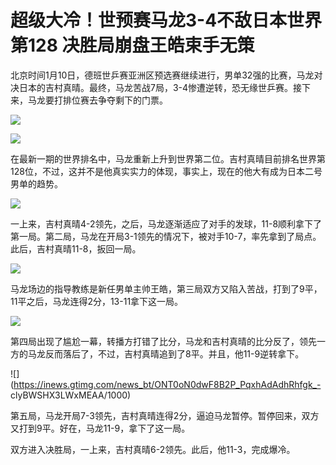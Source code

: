 # 超级大冷！世预赛马龙3-4不敌日本世界第128 决胜局崩盘王皓束手无策

北京时间1月10日，德班世乒赛亚洲区预选赛继续进行，男单32强的比赛，马龙对决日本的吉村真晴。最终，马龙苦战7局，3-4惨遭逆转，恐无缘世乒赛。接下来，马龙要打排位赛去争夺剩下的门票。

![](https://inews.gtimg.com/news_bt/OE4BlsXq1kkNas6lmvQxJwe7tlbc2DdP9s833LyAPR1U4AA/1000)

![](https://inews.gtimg.com/news_bt/Oo8u0d6jCUyZNyqPxWpIORJ-f0ezTXp631oXuRuSWGkOQAA/1000)

在最新一期的世界排名中，马龙重新上升到世界第二位。吉村真晴目前排名世界第128位，不过，这并不是他真实实力的体现，事实上，现在的他大有成为日本二号男单的趋势。

![](https://inews.gtimg.com/news_bt/ONDlnR_e37_j9Mi0Quo8YHzLJKiBOE-5jwmfEvdI9PF-0AA/1000)

一上来，吉村真晴4-2领先，之后，马龙逐渐适应了对手的发球，11-8顺利拿下了第一局。第二局，马龙在开局3-1领先的情况下，被对手10-7，率先拿到了局点。此后，吉村真晴11-8，扳回一局。

![](https://inews.gtimg.com/news_bt/O-fjaEIvH5VdP9XtG5SLJ23k1F1wIvwnhh8Sf8_3t2s0UAA/1000)

马龙场边的指导教练是新任男单主帅王皓，第三局双方又陷入苦战，打到了9平，11平之后，马龙连得2分，13-11拿下这一局。

![](https://inews.gtimg.com/news_bt/OvrnFr9kIBa4LTcpEGGWNZAqTqKcwU7yqMqcrFg2kHap4AA/1000)

第四局出现了尴尬一幕，转播方打错了比分，马龙和吉村真晴的比分反了，领先一方的马龙反而落后了，不过，吉村真晴追到了8平。并且，他11-9逆转拿下。

![](https://inews.gtimg.com/news_bt/ONT0oN0dwF8B2P_PqxhAdAdhRhfgk_-
clyBWSHX3LWxMEAA/1000)

第五局，马龙开局7-3领先，吉村真晴连得2分，逼迫马龙暂停。暂停回来，双方又打到9平。好在，马龙11-9，拿下了这一局。

双方进入决胜局，一上来，吉村真晴6-2领先。此后，他11-3，完成爆冷。

